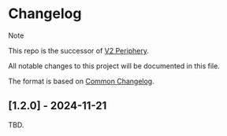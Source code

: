 # Changelog

<!-- prettier-ignore -->
> [!NOTE]
> This repo is the successor of [V2 Periphery](https://github.com/sablier-labs/v2-periphery).

All notable changes to this project will be documented in this file.

The format is based on [Common Changelog](https://common-changelog.org/).

## [1.2.0] - 2024-11-21

TBD.
